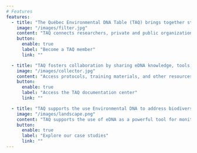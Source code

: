 ```yaml
---
# Features
features:
  - title: "The Québec Environmental DNA Table (TAQ) brings together stakeholders around eDNA science in Québec."
    image: "/images/filter.jpg"
    content: "TAQ connects researchers, private and public organizations, first nations to support the development and application of environmental DNA (eDNA) standards."
    button:
      enable: true
      label: "Become a TAQ member"
      link: ""

  - title: "TAQ fosters collaboration by sharing eDNA knowledge, tools, and best practices."
    image: "/images/collector.jpg"
    content: "Access protocols, training materials, and other resources to help you navigate the growing field of environmental DNA."
    button:
      enable: true
      label: "Access the TAQ documentation center"
      link: ""

  - title: "TAQ supports the use Environmental DNA to address biodiversity challenges."
    image: "/images/landscape.png"
    content: "TAQ supports the use of eDNA as a powerful tool for monitoring and assessing biodiversity — to better understand the distribution of keystone species, cryptic animals, and invasive taxa in natural and managed ecosystems."
    button:
      enable: true
      label: "Explore our case studies"
      link: ""
---
```

